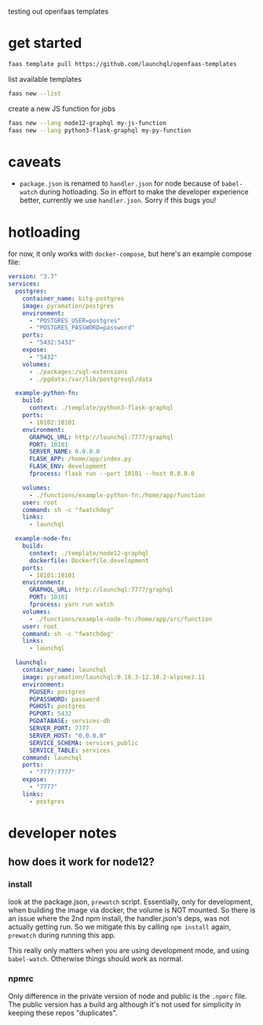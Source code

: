 testing out openfaas templates

# get started

```sh
faas template pull https://github.com/launchql/openfaas-templates
```

list available templates

```sh
faas new --list
```

create a new JS function for jobs

```sh
faas new --lang node12-graphql my-js-function
faas new --lang python3-flask-graphql my-py-function
```

# caveats

* `package.json` is renamed to `handler.json` for node because of `babel-watch` during hotloading. So in effort to make the developer experience better, currently we use `handler.json`. Sorry if this bugs you!

# hotloading

for now, it only works with `docker-compose`, but here's an example compose file:

```yaml
version: "3.7"
services:
  postgres:
    container_name: bitg-postgres
    image: pyramation/postgres
    environment:
      - "POSTGRES_USER=postgres"
      - "POSTGRES_PASSWORD=password"
    ports:
      - "5432:5432"
    expose:
      - "5432"
    volumes:
      - ./packages:/sql-extensions
      - ./pgdata:/var/lib/postgresql/data

  example-python-fn:
    build:
      context: ./template/python3-flask-graphql
    ports:
      - 10102:10101
    environment:
      GRAPHQL_URL: http://launchql:7777/graphql
      PORT: 10101
      SERVER_NAME: 0.0.0.0
      FLASK_APP: /home/app/index.py
      FLASK_ENV: development
      fprocess: flask run --port 10101 --host 0.0.0.0

    volumes:
      - ./functions/example-python-fn:/home/app/function
    user: root
    command: sh -c "fwatchdog"
    links:
      - launchql

  example-node-fn:
    build:
      context: ./template/node12-graphql
      dockerfile: Dockerfile.development
    ports:
      - 10101:10101
    environment:
      GRAPHQL_URL: http://launchql:7777/graphql
      PORT: 10101
      fprocess: yarn run watch
    volumes:
      - ./functions/example-node-fn:/home/app/src/function
    user: root
    command: sh -c "fwatchdog"
    links:
      - launchql

  launchql:
    container_name: launchql
    image: pyramation/launchql:0.18.3-12.18.2-alpine3.11
    environment:
      PGUSER: postgres
      PGPASSWORD: password
      PGHOST: postgres
      PGPORT: 5432
      PGDATABASE: services-db
      SERVER_PORT: 7777
      SERVER_HOST: "0.0.0.0"
      SERVICE_SCHEMA: services_public
      SERVICE_TABLE: services
    command: launchql
    ports:
      - "7777:7777"
    expose:
      - "7777"
    links:
      - postgres

```

# developer notes

## how does it work for node12?

### install

look at the package.json, `prewatch` script. Essentially, only for development, when building the image via docker, the volume is NOT mounted. So there is an issue where the 2nd npm install, the handler.json's deps, was not actually getting run. So we mitigate this by calling `npm install` again, `prewatch` during running this app. 

This really only matters when you are using development mode, and using `babel-watch`. Otherwise things should work as normal.

### npmrc

Only difference in the private version of node and public is the `.npmrc` file. The public version has a build arg although it's not used for simplicity in keeping these repos "duplicates".


